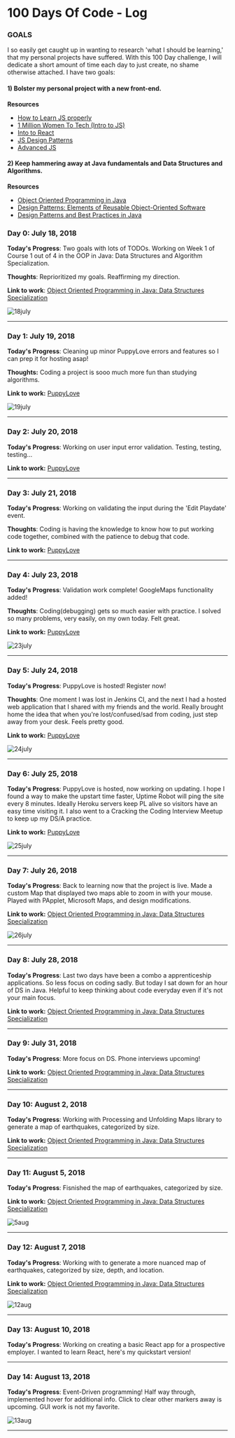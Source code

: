 # 100 Days Of Code - Log

### GOALS
I so easily get caught up in wanting to research 'what I should be learning,' that my personal projects have suffered. With this 100 Day challenge, I will dedicate a short amount of time each day to just create, no shame otherwise attached. I have two goals:
 #### 1) Bolster my personal project with a new front-end.
 **Resources**
 - [How to Learn JS properly](http://javascriptissexy.com/how-to-learn-javascript-properly/)
 - [1 Million Women To Tech (Intro to JS)](https://1millionwomentotech.com/summerofcode1/introduction-to-javascript/)
 - [Into to React](https://reactjs.org/tutorial/tutorial.html)
 - [JS Design Patterns](https://addyosmani.com/resources/essentialjsdesignpatterns/book/)
 - [Advanced JS](https://github.com/advanced-js/syllabus)
 #### 2) Keep hammering away at Java fundamentals and Data Structures and Algorithms.
 **Resources**
 - [Object Oriented Programming in Java](https://www.coursera.org/learn/object-oriented-java#)
 - [Design Patterns: Elements of Reusable Object-Oriented Software](http://proquest.safaribooksonline.com.ezproxy.spl.org/book/software-engineering-and-development/patterns/0201633612/firstchapter)
 - [Design Patterns and Best Practices in Java](http://proquest.safaribooksonline.com.ezproxy.spl.org/book/programming/java/9781786463593/firstchapter)

### Day 0: July 18, 2018

**Today's Progress**: Two goals with lots of TODOs. Working on Week 1 of Course 1 out of 4 in the OOP in Java: Data Structures and Algorithm Specialization.

**Thoughts**: Reprioritized my goals. Reaffirming my direction.

**Link to work**: [Object Oriented Programming in Java: Data Structures Specialization](https://www.coursera.org/specializations/java-object-oriented)

![18july](https://user-images.githubusercontent.com/28552595/43288487-dd38b5d2-90dc-11e8-9d22-744319a813f9.jpeg)

-------------------
### Day 1: July 19, 2018

**Today's Progress**: Cleaning up minor PuppyLove errors and features so I can prep it for hosting asap!

**Thoughts:** Coding a project is sooo much more fun than studying algorithms.

**Link to work:** [PuppyLove](https://github.com/ktlnbstn/puppylove)

![19july](https://user-images.githubusercontent.com/28552595/43288509-ecdeeb64-90dc-11e8-8c2a-d460d1fb7250.jpeg)

-------------------
### Day 2: July 20, 2018

**Today's Progress**: Working on user input error validation. Testing, testing, testing...

**Link to work:** [PuppyLove](https://github.com/ktlnbstn/puppylove)

-------------------
### Day 3: July 21, 2018

**Today's Progress**: Working on validating the input during the 'Edit Playdate' event. 

**Thoughts**: Coding is having the knowledge to know how to put working code together, combined with the patience to debug 
that code.

**Link to work:** [PuppyLove](https://github.com/ktlnbstn/puppylove)

-------------------
### Day 4: July 23, 2018

**Today's Progress**: Validation work complete! GoogleMaps functionality added! 

**Thoughts**: Coding(debugging) gets so much easier with practice. I solved so many problems, very easily, on my own today. Felt great.

**Link to work:** [PuppyLove](https://github.com/ktlnbstn/puppylove)

![23july](https://user-images.githubusercontent.com/28552595/43288523-fd9ac8c4-90dc-11e8-93f0-a0ffe700865a.jpeg)

-------------------
### Day 5: July 24, 2018

**Today's Progress**: PuppyLove is hosted! Register now! 

**Thoughts**: One moment I was lost in Jenkins CI, and the next I had a hosted web application that I shared with my friends and the world. Really brought home the idea that when you're lost/confused/sad from coding, just step away from your desk. Feels pretty good.

**Link to work:** [PuppyLove](https://puppylove2.herokuapp.com/authenticate)

![24july](https://user-images.githubusercontent.com/28552595/43288549-0fc50870-90dd-11e8-9917-34810f5f7d7d.jpeg)

-------------------
### Day 6: July 25, 2018

**Today's Progress**: PuppyLove is hosted, now working on updating. I hope I found a way to make the upstart time faster, Uptime Robot will ping the site every 8 minutes. Ideally Heroku servers keep PL alive so visitors have an easy time visiting it. I also went to a Cracking the Coding Interview Meetup to keep up my DS/A practice.

**Link to work:** [PuppyLove](https://puppylove2.herokuapp.com/authenticate)

![25july](https://user-images.githubusercontent.com/28552595/43288560-1a24945c-90dd-11e8-9885-4459590cab1f.jpeg)

-------------------
### Day 7: July 26, 2018

**Today's Progress**: Back to learning now that the project is live. Made a custom Map that displayed two maps able to zoom in with your mouse. Played with PApplet, Microsoft Maps, and design modifications.

**Link to work:** [Object Oriented Programming in Java: Data Structures Specialization](https://www.coursera.org/specializations/java-object-oriented)

![26july](https://user-images.githubusercontent.com/28552595/43288583-3347e68c-90dd-11e8-8b53-fbdcad1412e1.jpeg)

-------------------
### Day 8: July 28, 2018

**Today's Progress**: Last two days have been a combo a apprenticeship applications. So less focus on coding sadly. But today I sat down for an hour of DS in Java. Helpful to keep thinking about code everyday even if it's not your main focus.

**Link to work:** [Object Oriented Programming in Java: Data Structures Specialization](https://www.coursera.org/specializations/java-object-oriented)

-------------------
### Day 9: July 31, 2018

**Today's Progress**: More focus on DS. Phone interviews upcoming! 

**Link to work:** [Object Oriented Programming in Java: Data Structures Specialization](https://www.coursera.org/specializations/java-object-oriented)

-------------------
### Day 10: August 2, 2018

**Today's Progress**: Working with Processing and Unfolding Maps library to generate a map of earthquakes, categorized by size.

**Link to work:** [Object Oriented Programming in Java: Data Structures Specialization](https://www.coursera.org/specializations/java-object-oriented)

-------------------
### Day 11: August 5, 2018

**Today's Progress**: Fisnished the map of earthquakes, categorized by size.

**Link to work:** [Object Oriented Programming in Java: Data Structures Specialization](https://www.coursera.org/specializations/java-object-oriented)

![5aug](https://user-images.githubusercontent.com/28552595/43698865-0454a122-9901-11e8-8a5e-9da57280f61c.jpeg)

-------------------
### Day 12: August 7, 2018

**Today's Progress**: Working with to generate a more nuanced map of earthquakes, categorized by size, depth, and location.

**Link to work:** [Object Oriented Programming in Java: Data Structures Specialization](https://www.coursera.org/specializations/java-object-oriented)

![12aug](https://user-images.githubusercontent.com/28552595/44061005-77429030-9f0b-11e8-96c4-2a31622b8364.jpeg)

-------------------
### Day 13: August 10, 2018

**Today's Progress**: Working on creating a basic React app for a prospective employer. I wanted to learn React, here's my quickstart version!

-------------------
### Day 14: August 13, 2018

**Today's Progress**: Event-Driven programming! Half way through, implemented hover for additional info. Click to clear other markers away is upcoming. GUI work is not my favorite.

![13aug](https://user-images.githubusercontent.com/28552595/44064929-b237e2ce-9f1c-11e8-8923-09b311386cca.jpeg)

-------------------
